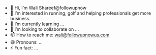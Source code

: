 - 👋 Hi, I’m Wali Shareef@followupnow
- 👀 I’m interested in running, golf and helping professionals get more business.
- 🌱 I’m currently learning ...
- 💞️ I’m looking to collaborate on ...
- 📫 How to reach me: wali@followupnowus.com
- 😄 Pronouns: ...
- ⚡ Fun fact: ...

<!---
followupnow/followupnow is a ✨ special ✨ repository because its `README.md` (this file) appears on your GitHub profile.
You can click the Preview link to take a look at your changes.
--->
